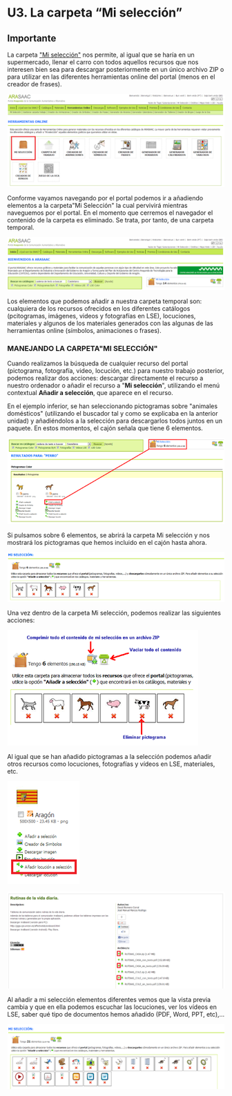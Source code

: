 
# U3. La carpeta “Mi selección”

## Importante

La carpeta ["Mi selección"](http://arasaac.org/cesta.php) nos permite, al igual que se haría en un supermercado, llenar el carro con todos aquellos recursos que nos interesen bien sea para descargar posteriormente en un único archivo ZIP o para utilizar en las diferentes herramientas online del portal (menos en el creador de frases).

![3.34 Página de Herramientas Online con botón de acceso a "Mi selección" resaltado](img/mi_seleccion_5.png)


Conforme vayamos navegando por el portal podemos ir a añadiendo elementos a la carpeta"Mi Selección" la cual pervivirá mientras naveguemos por el portal. En el momento que cerremos el navegador el contenido de la carpeta es eliminado. Se trata, por tanto, de una carpeta temporal.

![3.35 En todo momento podemos saber cuantos elementos tenemos en "Mi Selección" y cuánto pesan](img/mi_seleccion_6.png)


Los elementos que podemos añadir a nuestra carpeta temporal son: cualquiera de los recursos ofrecidos en los diferentes catálogos (pcitogramas, imágenes, videos y fotografías en LSE), locuciones, materiales y algunos de los materiales generados con las algunas de las herramientas online (símbolos, animaciones o frases).

### MANEJANDO LA CARPETA"MI SELECCIÓN"

Cuando realizamos la búsqueda de cualquier recurso del portal (pictograma, fotografía, video, locución, etc.) para nuestro trabajo posterior, podemos realizar dos acciones: descargar directamente el recurso a nuestro ordenador o añadir el recurso a "**Mi selección**", utilizando el menú contextual **Añadir a selección**, que aparece en el recurso.

En el ejemplo inferior, se han seleccionando pictogramas sobre "animales domésticos" (utilizando el buscador tal y como se explicaba en la anterior unidad) y añadiéndolos a la selección para descargarlos todos juntos en un paquete. En estos momentos, el cajón señala que tiene 6 elementos.

![3.36 Resultados para la búsqueda de la palabra"perro" y resaltado de la opción"Añadir a selección".](img/mi_seleccion_0.png)


Si pulsamos sobre 6 elementos, se abrirá la carpeta Mi selección y nos mostrará los pictogramas que hemos incluido en el cajón hasta ahora.

![3.37 Vista previa de los elementos añadidos a mi selección](img/mi_seleccion_1.png)


Una vez dentro de la carpeta Mi selección, podemos realizar las siguientes acciones:

![3.38 Acciones posibles dentro de la carpeta "Mi Selección"](img/mi_seleccion_2.png)


Al igual que se han añadido pictogramas a la selección podemos añadir otros recursos como locuciones, fotografías y vídeos en LSE, materiales, etc.

![3.39 Añadir locuciones](img/mi_seleccion_8.png)

![3.40 Añadir locuciones3.40 Añadir materiales](img/mi_seleccion_7.png)


Al añadir a mi selección elementos diferentes vemos que la vista previa cambia y que en ella podemos escuchar las locuciones, ver los vídeos en LSE, saber qué tipo de documentos hemos añadido (PDF, Word, PPT, etc),...

![3.41 Vista previa de"Mi Selección" con diferentes recursos y materiales](img/mi_seleccion_4.png)